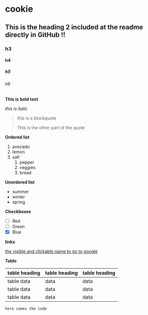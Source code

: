 # cookie

## This is the heading 2 included at the readme directly in GitHub !!

### h3 

#### h4 

##### h5 

###### h6

**This is bold text**

_this is italic_

> this is a blockquote
> 
> This is the other part of the quote

**Ordered list**

1. avocado 
2. lemon
3. salt
   1. pepper
   2. veggies
   3. bread

**Unordered list**

- summer
- winter
- spring

**Checkboxes**

- [ ] Red
- [ ] Green
- [x] Blue

**links**

[the visible and clickable name to go to google](https://google.com)

**Table**

| table heading | table heading | table heading |
| ------------- | ------------- | ------------- |
| table data    | data          | data          |
| table data    | data          | data          |
| table data    | data          | data          |


``` here comes the code ```
